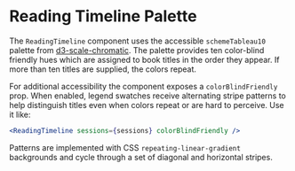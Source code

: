 # Reading Timeline Palette

The `ReadingTimeline` component uses the accessible `schemeTableau10` palette from
[d3-scale-chromatic](https://github.com/d3/d3-scale-chromatic). The palette provides ten
color-blind friendly hues which are assigned to book titles in the order they appear.
If more than ten titles are supplied, the colors repeat.

For additional accessibility the component exposes a `colorBlindFriendly` prop. When enabled,
legend swatches receive alternating stripe patterns to help distinguish titles even when colors
repeat or are hard to perceive. Use it like:

```jsx
<ReadingTimeline sessions={sessions} colorBlindFriendly />
```

Patterns are implemented with CSS `repeating-linear-gradient` backgrounds and cycle through a
set of diagonal and horizontal stripes.
